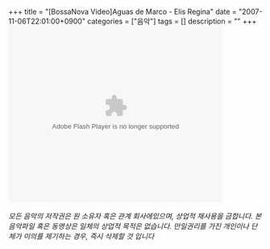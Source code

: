 +++
title = "[BossaNova Video]Aguas de Marco - Elis Regina"
date = "2007-11-06T22:01:00+0900"
categories = ["음악"]
tags = []
description = ""
+++
<span class="copyright_entry" style="display:block;" title="[BossaNova Video]Aguas de Marco - Elis Regina@@**@@http://shed.egloos.com/1663024"></span>
<embed src="http://pds7.egloos.com/pds/200711/06/82/player.swf?file=http://shed.springnote.com/pages/180995/attachments/255017" type="application/x-shockwave-flash" wmode="transparent" height="350" width="425">
<br>
<br>*모든 음악의 저작권은 원 소유자 혹은 관계 회사에있으며, 상업적 재사용을 금합니다. 본 음악파일 혹은 동영상은 일체의 상업적 목적은 없습니다. 만일권리를 가진 개인이나 단체가 이의를 제기하는 경우, 즉시 삭제할 것 입니다* 
<!--
       <rdf:RDF xmlns:rdf="http://www.w3.org/1999/02/22-rdf-syntax-ns#"
		    xmlns:dc="http://purl.org/dc/elements/1.1/"
		    xmlns:trackback="http://madskills.com/public/xml/rss/module/trackback/">
       <rdf:Description
	        rdf:about="http://shed.egloos.com/1663024"
	        dc:identifier="http://shed.egloos.com/1663024"
	        dc:title="[BossaNova Video]Aguas de Marco - Elis Regina"
	        trackback:ping="http://shed.egloos.com/tb/1663024"/>
       </rdf:RDF>
       -->

<ul></ul>